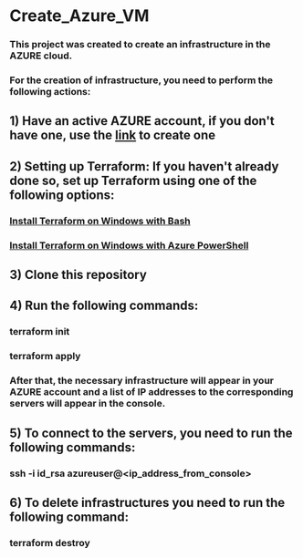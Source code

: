 # Create_Azure_VM
### This project was created to create an infrastructure in the AZURE cloud.
### For the creation of infrastructure, you need to perform the following actions:
## 1) Have an active AZURE account, if you don't have one, use the [link](https://azure.microsoft.com/en-us/free/?ref=microsoft.com&utm_source=microsoft.com&utm_medium=docs&utm_campaign=visualstudio) to create one
## 2) Setting up Terraform: If you haven't already done so, set up Terraform using one of the following options:
### [Install Terraform on Windows with Bash](https://docs.microsoft.com/en-us/azure/developer/terraform/get-started-windows-bash?tabs=bash)
### [Install Terraform on Windows with Azure PowerShell](https://docs.microsoft.com/en-us/azure/developer/terraform/get-started-windows-powershell?tabs=bash)
## 3) Clone this repository
## 4) Run the following commands:
### terraform init
### terraform apply
### After that, the necessary infrastructure will appear in your AZURE account and a list of IP addresses to the corresponding servers will appear in the console.
## 5) To connect to the servers, you need to run the following commands:
### ssh -i id_rsa azureuser@<ip_address_from_console>
## 6) To delete infrastructures you need to run the following command:
### terraform destroy
